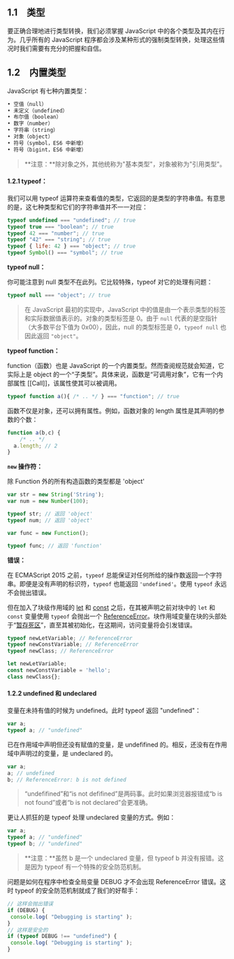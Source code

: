 ## 1.1　类型

要正确合理地进行类型转换，我们必须掌握 JavaScript 中的各个类型及其内在行为。几乎所有的 JavaScript 程序都会涉及某种形式的强制类型转换，处理这些情况时我们需要有充分的把握和自信。

## 1.2　内置类型

JavaScript 有七种内置类型：

```js
• 空值（null）
• 未定义（undefined）
• 布尔值（boolean）
• 数字（number）
• 字符串（string）
• 对象（object）
• 符号（symbol，ES6 中新增）
• 符号（bigint，ES6 中新增）
```

> **注意：**除对象之外，其他统称为"基本类型"，对象被称为"引用类型"。

#### 1.2.1 typeof：

我们可以用 typeof 运算符来查看值的类型，它返回的是类型的字符串值。有意思的是，这七种类型和它们的字符串值并不一一对应：

```js
typeof undefined === "undefined"; // true
typeof true === "boolean"; // true
typeof 42 === "number"; // true
typeof "42" === "string"; // true
typeof { life: 42 } === "object"; // true
typeof Symbol() === "symbol"; // true
```

**typeof null：**

你可能注意到 null 类型不在此列。它比较特殊，typeof 对它的处理有问题：

```js
typeof null === "object"; // true
```

> 在 JavaScript 最初的实现中，JavaScript 中的值是由一个表示类型的标签和实际数据值表示的。对象的类型标签是 0。由于 `null` 代表的是空指针（大多数平台下值为 0x00），因此，null 的类型标签是 0，`typeof null` 也因此返回 `"object"`。

**typeof function：**

function（函数）也是 JavaScript 的一个内置类型。然而查阅规范就会知道，它实际上是 object 的一个“子类型”。具体来说，函数是“可调用对象”，它有一个内部属性 [[Call]]，该属性使其可以被调用。

```js
typeof function a(){ /* .. */ } === "function"; // true
```

函数不仅是对象，还可以拥有属性。例如，函数对象的 length 属性是其声明的参数的个数：

```js
function a(b,c) {
 	/* .. */
  a.length; // 2
}
```

**`new` 操作符：**

除 Function 外的所有构造函数的类型都是 'object'

```js
var str = new String('String');
var num = new Number(100);

typeof str; // 返回 'object'
typeof num; // 返回 'object'

var func = new Function();

typeof func; // 返回 'function'
```

**错误：**

在 ECMAScript 2015 之前，`typeof` 总能保证对任何所给的操作数返回一个字符串。即便是没有声明的标识符，`typeof` 也能返回 `'undefined'`。使用 `typeof` 永远不会抛出错误。

但在加入了块级作用域的 [let](https://developer.mozilla.org/zh-CN/docs/Web/JavaScript/Reference/Statements/let) 和 [const](https://developer.mozilla.org/zh-CN/docs/Web/JavaScript/Reference/Statements/const) 之后，在其被声明之前对块中的 `let` 和 `const` 变量使用 `typeof` 会抛出一个 [ReferenceError](https://developer.mozilla.org/zh-CN/docs/Web/JavaScript/Reference/Global_Objects/ReferenceError)。块作用域变量在块的头部处于“[暂存死区](https://developer.mozilla.org/zh-CN/docs/Web/JavaScript/Reference/Statements/let#Temporal_Dead_Zone_and_errors_with_let)”，直至其被初始化，在这期间，访问变量将会引发错误。

```js
typeof newLetVariable; // ReferenceError
typeof newConstVariable; // ReferenceError
typeof newClass; // ReferenceError

let newLetVariable;
const newConstVariable = 'hello';
class newClass{};
```

#### 1.2.2 undefined 和 undeclared

变量在未持有值的时候为 undefined。此时 typeof 返回 "undefined"：

```js
var a;
typeof a; // "undefined"
```

已在作用域中声明但还没有赋值的变量，是 undefifined 的。相反，还没有在作用域中声明过的变量，是 undeclared 的。

```js
var a;
a; // undefined
b; // ReferenceError: b is not defined
```

> “undefifined”和“is not defifined”是两码事。此时如果浏览器报错成“b is not found”或者“b is not declared”会更准确。

更让人抓狂的是 typeof 处理 undeclared 变量的方式。例如：

```js
var a;
typeof a; // "undefined"
typeof b; // "undefined"
```

> **注意：**虽然 b 是一个 undeclared 变量，但 typeof b 并没有报错。这是因为 typeof 有一个特殊的安全防范机制。

问题是如何在程序中检查全局变量 DEBUG 才不会出现 ReferenceError 错误。这时 typeof 的安全防范机制就成了我们的好帮手：

```js
// 这样会抛出错误
if (DEBUG) {
 console.log( "Debugging is starting" );
}
// 这样是安全的
if (typeof DEBUG !== "undefined") {
 console.log( "Debugging is starting" );
}
```

